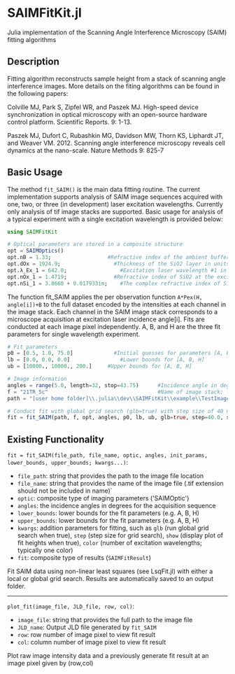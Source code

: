 # SAIMFitKit.jl
Julia implementation of the Scanning Angle Interference Microscopy (SAIM) fitting algorithms

## Description
Fitting algorithm reconstructs sample height from a stack of scanning angle interference images. More details on the fiting algorithms can be found in the following papers:

Colville MJ, Park S, Zipfel WR, and Paszek MJ. High-speed device synchronization in optical microscopy with an open-source hardware control platform. Scientific Reports. 9: 1-13. 

Paszek MJ, Dufort C, Rubashkin MG, Davidson MW, Thorn KS, Liphardt JT, and Weaver VM.  2012.  Scanning angle interference microscopy reveals cell dynamics at the nano-scale.  Nature Methods 9: 825-7

Basic Usage
-----------

The method `fit_SAIM()` is the main data fitting routine. The current implementation supports analysis of SAIM image sequences acquired with one, two, or three (in development) laser excitation wavelengths. Currently only analysis of tif image stacks are supported.  Basic usage for analysis of a typical experiment with a single excitation wavelength is provided below:

```julia
using SAIMFitKit

# Optical parameters are stored in a composite structure
opt = SAIMOptics()
opt.nB = 1.33;	                #Refractive index of the ambient buffer / cytoplasm
opt.dOx = 1924.9;	              #Thickness of the SiO2 layer in units of nm
opt.λ_Ex_1 = 642.0;		        	#Excitation laser wavelength #1 in units of nm
opt.nOx_1 = 1.4719;		          #Refractive index of SiO2 at the excitation wavelength
opt.nSi_1 = 3.8660 + 0.017933im;    #The complex refractive index of Si at the excitation wavelength
```
The function fit_SAIM applies the per observation function `A*Pex(H, angle[i])+B` to the full dataset encoded by the intensities at each channel in the image stack.  Each channel in the SAIM image stack corresponds to a microscope acquisition at excitation laser incidence angle[i]. Fits are conducted at each image pixel independently. A, B, and H are the three fit parameters for single wavelength experiment.

```julia
# Fit parameters
p0 = [0.5, 1.0, 75.0]		      #Initial guesses for parameters [A, B, H]
lb = [0.0, 0.0, 0.0]			    #Lower bounds for [A, B, H]
ub = [10000., 10000., 200.]		#Upper bounds for [A, B, H]

# Image information
angles = range(5.0, length=32, stop=43.75)	    #Incidence angle in degrees for each image frame	
f = "21TR_5c"                                   #Name of image stack; .tif extension should not be included in the image name
path = "[user home folder]\\.julia\\dev\\SAIMFitKit\\example\\TestImages" #Path to image file location

# Conduct fit with global grid search (glb=true) with step size of 40 nm (step=40.0) and displaying the plot of the fit heights (show=true)
fit = fit_SAIM(path, f, opt, angles, p0, lb, ub, glb=true, step=40.0, show=true)
```

Existing Functionality
----------------------

`fit = fit_SAIM(file_path, file_name, optic, angles, init_params, lower_bounds, upper_bounds; kwargs...)`:

* `file_path`: string that provides the path to the image file location
* `file_name`: string that provides the name of the image file (.tif extension should not be included in name)`
* `optic`: composite type of imaging parameters ('SAIMOptic')
* `angles`: the incidence angles in degrees for the acquisition sequence 
* `lower_bounds`: lower bounds for the fit parameters (e.g. A, B, H)
* `upper_bounds`: lower bounds for the fit parameters (e.g. A, B, H)
* `kwargs`: addition parameters for fitting, such as `glb` (run global grid search when true), `step` (step size for grid search), `show` (display plot of fit heights when true), `color` (number of excitation wavelengths; typically one color)
* `fit`: composite type of results (`SAIMFitResult`)

Fit SAIM data using non-linear least squares (see LsqFit.jl) with either a local or global grid search. Results are automatically saved to an output folder. 

----

`plot_fit(image_file, JLD_file, row, col)`:

* `image_file`: string that provides the full path to the image file
* `JLD_name`: Output JLD file generated by `fit_SAIM`
* `row`: row number of image pixel to view fit result 
* `col`: column number of image pixel to view fit result 

Plot raw image intensity data and a previously generate fit result at an image pixel given by (row,col) 
